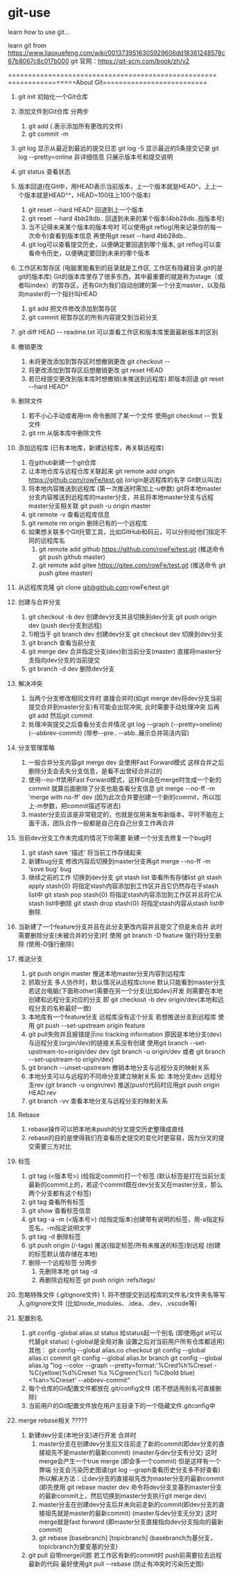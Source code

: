 # git-use
learn how to use git...

learn git from https://www.liaoxuefeng.com/wiki/0013739516305929606dd18361248578c67b8067c8c017b000
git 官网：https://git-scm.com/book/zh/v2

====================================================
=================About Git========================== 

1. git init 初始化一个Git仓库

2. 添加文件到Git仓库 分两步
    1. git add <file> (.表示添加所有更改的文件)
    2. git commit -m <message>

3. git log 显示从最近到最远的提交日志
    git log -5 显示最近的5条提交记录
    git log --pretty=online 非详细信息 只展示版本号和提交说明

4. git status 查看状态

5. 版本回退(在Git中，用HEAD表示当前版本，上一个版本就是HEAD^，上上一个版本就是HEAD^^，HEAD~100往上100个版本)
    1. git reset --hard HEAD^ 回退到上一个版本
    2. git reset --hard 4bb28db.. 回退到未来的某个版本(4bb28db..指版本号)
    3. 当不记得未来某个版本的版本号时 可以使用git reflog(用来记录你的每一次命令)查看到版本信息 再使用git reset --hard 4bb28db..
    4. git log可以查看提交历史，以便确定要回退到哪个版本, git reflog可以查看命令历史，以便确定要回到未来的哪个版本

6. 工作区和暂存区 (电脑里能看到的目录就是工作区, 工作区有隐藏目录.git的是git的版本库)
    Git的版本库里存了很多东西，其中最重要的就是称为stage（或者叫index）的暂存区，还有Git为我们自动创建的第一个分支master，以及指向master的一个指针叫HEAD
    1. git add 把文件修改添加到暂存区
    2. git commit 把暂存区的所有内容提交到当前分支

7. git diff HEAD -- readme.txt 可以查看工作区和版本库里面最新版本的区别

8. 撤销更改
    1. 未将更改添加到暂存区时想撤销更改 git checkout -- <file>
    2. 将更改添加到暂存区后想撤销更改 git reset HEAD <file> 
    3. 若已经提交更改到版本库时想撤销(未推送到远程库) 即版本回退 git reset --hard HEAD^

9.  删除文件
    1. 若不小心手动或者用rm <file>命令删除了某一个文件 使用git checkout -- <file>恢复文件
    2. git rm <file> 从版本库中删除文件

10. 添加远程库 (已有本地库，新建远程库，再关联远程库)
    1.  在github新建一个git仓库 
    2.  让本地仓库与远程仓库关联起来
        git remote add origin https://github.com/rowFe/test.git (origin是远程库的名字 Git默认叫法)
    3.  将本地内容推送到远程库 (第一次推送时需加上-u参数) git将本地master分支内容推送到远程库的master分支，并且将本地master分支与远程master分支相关联
        git push -u origin master
    4. git remote -v 查看远程库信息
    5. git remote rm origin 删除已有的一个远程库
    6. 如果想关联多个Git托管工具，比如GitHub和码云，可以分别给他们指定不同的远程库名
        1. git remote add github https://github.com/rowFe/test.git (推送命令 git push github master)
        2. git remote add gitee https://gitee.com/rowFe/test.git (推送命令 git push gitee master)

11. 从远程库克隆 git clone git@github.com:rowFe/test.git

12. 创建与合并分支
    1.  git checkout -b dev 创建dev分支并且切换到dev分支 git push origin dev (push dev分支到远程)
    2.  1)相当于 
        git branch dev 创建dev分支
        git checkout dev 切换到dev分支 
    3.  git branch 查看当前分支
    4.  git merge dev 合并指定分支(dev)到当前分支(master) 直接将master分支指向dev分支的当前提交
    5.  git branch -d dev 删除dev分支

13. 解决冲突
    1.  当两个分支修改相同文件时 直接合并时(如git merge dev将dev分支当前提交合并到master分支)有可能会出现冲突, 此时需要手动处理冲突 后再git add 然后git commit 
    2.  处理冲突提交之后查看分支合并情况
        git log --graph (--pretty=oneline) (--abbrev-commit) (带参--pre.. --abb..展示合并简洁内容)

14. 分支管理策略
    1.  一般合并分支内容git merge dev 会使用Fast Forward模式 这样合并之后删除分支会丢失分支信息，是看不出曾经合并过的 
    2.  使用--no-ff禁用Fast Forward模式，这样Git会在merge时生成一个新的commit 就算后面删除了分支也能查看分支信息
        git merge --no-ff -m 'merge with no-ff' dev (因为此次合并要创建一个新的commit，所以加上-m参数，把commit描述写进去)
    3.  master分支应该是非常稳定的，也就是仅用来发布新版本，平时不能在上面干活，团队合作一般都是自己在自己分支工作再合并

15. 当前dev分支工作未完成的情况下你需要 新建一个分支去修复一个bug时
    1.  git stash save '描述' 将当前工作存储起来
    2.  新建bug分支 修改内容后切换到master分支再git merge --no-ff -m 'sove bug' bug
    3.  继续之前的工作 切换到dev分支
        git stash list 查看所有存储list
        git stash apply stash{0} 将指定stash内容添加到工作区并且它仍然存在于stash list中
        git stash pop stash{0} 将指定stash内容添加到工作区并且将它从stash list中删除
        git stash drop stash{0} 将指定stash内容从stash list中删除

16. 当新建了一个feature分支并且在此分支更改内容并且提交了但是未合并 此时需要删除分支(未被合并的分支)时 使用 git branch -D feature 强行将分支删除 (使用-D强行删除)

17. 推送分支
    1.  git push origin master 推送本地master分支内容到远程库
    2.  抓取分支
        多人协作时，默认情况从远程库clone 默认只能看到master分支
        若这台电脑(下面称other)需要在另一个分支(比如dev)开发 则需要在本地创建和远程分支对应的分支 即 git checkout -b dev origin/dev(本地和远程分支的名称最好一致)
    3.  本地库有一个feature分支 远程库没有这个分支 若想推送分支到远程库 使用 git push --set-upstream origin feature
    4.  git pull失败并且报错提示no tracking information 原因是本地分支(dev)与远程分支(orgin/dev)的链接关系没有创建 使用git branch --set-upstream-to=origin/dev dev (git branch -u origin/dev 或者 git branch --set-upstream-to origin/dev)
    5. git branch --unset-upstream 撤销本地分支与远程分支的映射关系
    6. 本地分支可以与远程的不同命分支建立映射关系 
        如: 本地分支dev 远程分支rev (git branch -u origin/rev) 推送(push)代码时应用git push origin HEAD:rev
    7. git branch -vv 查看本地分支与远程分支的映射关系

18. Rebase
    1.  rebase操作可以把本地未push的分叉提交历史整理成直线
    2.  rebase的目的是使得我们在查看历史提交的变化时更容易，因为分叉的提交需要三方对比

19. 标签
    1.  git tag <tag-name> (<版本号>) (给指定commit)打一个标签 (默认标签是打在当前分支最新的commit上的，若这个commit既在dev分支又在master分支，那么两个分支都有这个标签)
    2.  git tag 查看所有标签
    3.  git show <tag-name> 查看标签信息
    4.  git tag -a <tag-name> -m <desc> (<版本号>) (给指定版本)创建带有说明的标签，用-a指定标签名，-m指定说明文字
    5.  git tag -d <tag-name> 删除标签
    6.  git push origin (<tag-name>/-tags) 推送(指定标签/所有未推送的标签)到远程 (创建的标签默认值存储在本地)
    7.  删除一个远程标签 分两步
        1.  先删除本地 git tag -d <tag-name>
        2.  再删除远程标签 git push origin :refs/tags/<tag-name> 

20.  忽略特殊文件 (.gitignore文件) 
    1. 将不想提交到远程库的文件名/文件夹名等写入.gitignore文件 (比如node_modules、.idea、.dev、.vscode等)

21. 配置别名
    1.  git config -global alias.st status 给status起一个别名 (即使用git st可以代替git status) (-global是全局对象 设置之后对当前用户所有仓库都适用)
        其他： git config --global alias.co checkout
              git config --global alias.ci commit
              git config --global alias.br branch
              git config --global alias.lg "log --color --graph --pretty=format:'%Cred%h%Creset -%C(yellow)%d%Creset %s %Cgreen(%cr) %C(bold blue)<%an>%Creset' --abbrev-commit"
    2. 每个仓库的Git配置文件都放在.git/config文件 (若不想适用别名可直接删除)
    3. 当前用户的Git配置文件放在用户主目录下的一个隐藏文件.gitconfig中

22. merge rebase相关 ?????
    1.  新建dev分支(本地分支)进行开发 合并时
        1.  master分支在创建dev分支后又往前走了新的commit(即dev分支的直接祖先不是master的最新commit) (master与dev分支有分叉) 这时merge会产生一个true merge (即会多一个commit) 但是这样有一个弊端 分支会污染历史图谱(git log --graph查看历史分支多不好查看)
        所以解决方法：让dev分支的直接祖先改为master分支的最新commit (即先使用 git rebase master dev 命令将dev分支变基到master分支的最新commit上，然后切换到master分支执行git merge dev) 
        2.  master分支在创建dev分支后并未向前走新的commit(即dev分支的直接祖先就是master的最新commit) (master与dev分支无分叉) 这时merge就是fast forword (即master分支直接指向dev分支指向的最新commit)
        3.  git rebase [basebranch] [topicbranch] (basebranch为基分支，topicbranch为要变基的分支)
    2. git pull 自带merge问题
        若工作区有新的commit时 push前需要拉去远程最新的代码 最好使用git pull --rebase (防止有冲突时污染历史图)


